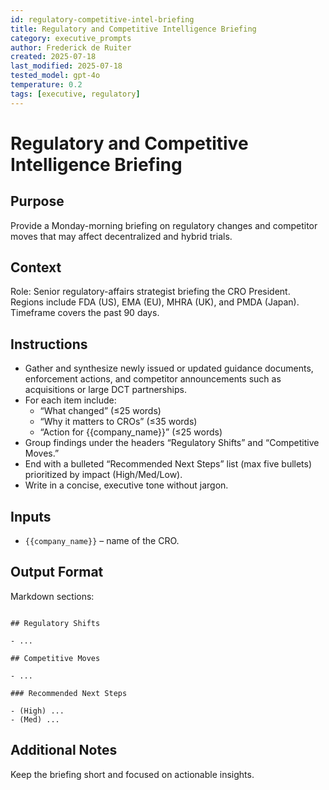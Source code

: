 ```yaml
---
id: regulatory-competitive-intel-briefing
title: Regulatory and Competitive Intelligence Briefing
category: executive_prompts
author: Frederick de Ruiter
created: 2025-07-18
last_modified: 2025-07-18
tested_model: gpt-4o
temperature: 0.2
tags: [executive, regulatory]
---
```


<!-- markdownlint-disable MD022 MD031 MD007 -->

# Regulatory and Competitive Intelligence Briefing

## Purpose

Provide a Monday-morning briefing on regulatory changes and competitor moves that may affect decentralized and hybrid trials.

## Context

Role: Senior regulatory-affairs strategist briefing the CRO President. Regions include FDA (US), EMA (EU), MHRA (UK), and PMDA (Japan). Timeframe covers the past 90 days.

## Instructions

- Gather and synthesize newly issued or updated guidance documents, enforcement actions, and competitor announcements such as acquisitions or large DCT partnerships.
- For each item include:
   - “What changed” (≤25 words)
   - “Why it matters to CROs” (≤35 words)
   - “Action for {{company_name}}” (≤25 words)
- Group findings under the headers “Regulatory Shifts” and “Competitive Moves.”
- End with a bulleted “Recommended Next Steps” list (max five bullets) prioritized by impact (High/Med/Low).
- Write in a concise, executive tone without jargon.

## Inputs

- `{{company_name}}` – name of the CRO.

## Output Format

Markdown sections:

```

## Regulatory Shifts

- ...

## Competitive Moves

- ...

### Recommended Next Steps

- (High) ...
- (Med) ...

```

## Additional Notes

Keep the briefing short and focused on actionable insights.
